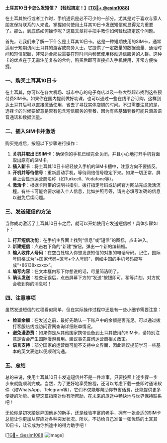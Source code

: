 **土耳其10日卡怎么发短信？【轻松搞定！】[[TG💪+ @esim1088](https://t.me/s/esim1088)]**

在土耳其旅行或者工作时，手机通讯是必不可少的一部分。尤其是对于喜欢与家人朋友保持联系的人来说，掌握如何使用土耳其10日卡发送短信就显得尤为重要了。那么，到底该如何操作呢？这篇文章将手把手教你如何轻松搞定这个问题。

首先，让我们来了解一下什么是土耳其10日卡。这是一种短期使用的SIM卡，通常适用于短期访问土耳其的游客或商务人士。它提供了一定数量的数据流量、通话时间和短信配额，非常适合那些需要在短时间内频繁使用移动通信服务的人群。这种卡的优点在于无需注册复杂的合约，购买后即可直接插入手机使用，非常方便快捷。

### **一、购买土耳其10日卡**

在土耳其，你可以在各大机场、城市中心的电子商店以及一些大型超市找到这些预付费SIM卡。如果你在国内提前做好功课，也可以通过一些在线平台订购，这样到达土耳其后可以直接激活使用，省去了寻找实体店铺的时间。不过需要注意的是，选择卡的时候要留意是否有包含短信服务的套餐，因为有些基础套餐可能只涵盖语音通话和数据流量。

### **二、插入SIM卡并激活**

购买完成后，按照以下步骤进行操作：

1. **关机并取出旧SIM卡**：确保你的手机已经完全关闭，并且小心地打开手机背面取出原有的SIM卡。
2. **插入新卡**：将土耳其10日卡轻轻放入手机的SIM卡槽中，注意方向不要插反。
3. **开机并等待信号**：重新启动手机，等待网络信号稳定下来。如果一切正常，屏幕上会显示运营商名称（如Turkcell、Vodafone等）。
4. **激活卡**：根据卡附带的说明书指引，拨打指定号码或访问官方网站完成激活流程。有些卡可能会要求输入个人信息，比如护照号等，请务必填写准确的信息以避免后续问题。

### **三、发送短信的方法**

当你成功激活了土耳其10日卡之后，就可以开始使用它发送短信啦！具体步骤如下：

1. **打开短信功能**：在手机主界面上找到“信息”或“短信”的图标，点击进入。
2. **新建短信**：点击右下角的“新建”按钮，弹出一个新的编辑框。
3. **输入收件人号码**：在空白处输入你想发送短信的对象的电话号码。记住，国际号码格式为“+国家代码+区号+个人号码”，例如中国的手机号码应写成“+86138xxxxxx”。
4. **编写内容**：在文本框内写下你想说的话，尽量简洁明了。
5. **确认发送**：检查无误后，点击屏幕下方的“发送”按钮即可。稍等片刻，对方就会收到你的消息啦！

### **四、注意事项**

虽然发送短信的过程看似简单，但在实际操作过程中还是有一些小细节需要注意：

- **检查余额**：在发送之前，最好先确认一下账户中的余额是否充足。可以通过拨打客服热线或访问官网查询详细账单情况。
- **避免漫游费**：如果你是从其他国家携带设备到土耳其使用的SIM卡，请特别注意是否会产生国际漫游费用。建议事先咨询运营商相关政策。
- **语言支持**：部分国家的运营商可能不支持中文界面，因此建议提前学习一些基本的英文表达以便顺利沟通。

### **五、总结**

总的来说，使用土耳其10日卡发送短信并不是一件难事，只要按照上述步骤一步步来就能顺利完成。当然，为了更好地享受旅程，还可以考虑下载一些即时通讯软件（如WhatsApp、Telegram等），它们不仅能够帮助你节省话费，还能提供更多便捷的功能。希望这篇指南对你有所帮助，在未来的旅途中畅快地与世界保持联系吧！

无论你是初次踏足异国他乡的新手，还是经验丰富的老手，拥有一张合适的SIM卡总能让你更加从容应对各种突发状况。所以，不妨给自己准备一张优质的土耳其10日卡，让它成为你旅途中的得力助手吧！

[[TG💪+ @esim1088](https://t.me/s/esim1088) ![Image](https://i.postimg.cc/4NQfJmqS/Snipaste-2025-05-13-00-14-12.png)]